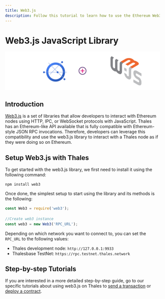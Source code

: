 ```yaml
---
title: Web3.js
description: Follow this tutorial to learn how to use the Ethereum Web3 JavaScript Library to deploy Solidity smart contracts to Thales.
---
```

# Web3.js JavaScript Library

![Intro diagram](/images/integrations/integrations-web3js-banner.png)

## Introduction

[Web3.js](https://web3js.readthedocs.io/) is a set of libraries that allow developers to interact with Ethereum nodes using HTTP, IPC, or WebSocket protocols with JavaScript. Thales has an Ethereum-like API available that is fully compatible with Ethereum-style JSON RPC invocations. Therefore, developers can leverage this compatibility and use the web3.js library to interact with a Thales node as if they were doing so on Ethereum.

## Setup Web3.js with Thales

To get started with the web3.js library, we first need to install it using the following command:

```
npm install web3
```

Once done, the simplest setup to start using the library and its methods is the following:

```js
const Web3 = require('web3');

//Create web3 instance
const web3 = new Web3('RPC_URL');
```

Depending on which network you want to connect to, you can set the `RPC_URL` to the following values:

 - Thales development node: `http://127.0.0.1:9933`
 - Thalesbase TestNet: `https://rpc.testnet.thales.network`

## Step-by-step Tutorials

If you are interested in a more detailed step-by-step guide, go to our specific tutorials about using web3.js on Thales to [send a transaction](/getting-started/local-node/send-transaction/) or [deploy a contract](/getting-started/local-node/deploy-contract/).

